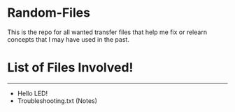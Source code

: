 # Random-Files
This is the repo for all wanted transfer files that help me fix or relearn concepts that I may have used in the past.
# List of Files Involved!
---------------
* Hello LED! 
* Troubleshooting.txt (Notes)
